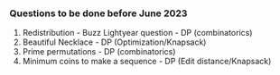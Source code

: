 ### Questions to be done before June 2023

1. Redistribution - Buzz Lightyear question - DP (combinatorics)
2. Beautiful Necklace - DP (Optimization/Knapsack)
3. Prime permutations - DP (combinatorics)
4. Minimum coins to make a sequence - DP (Edit distance/Knapsack)
